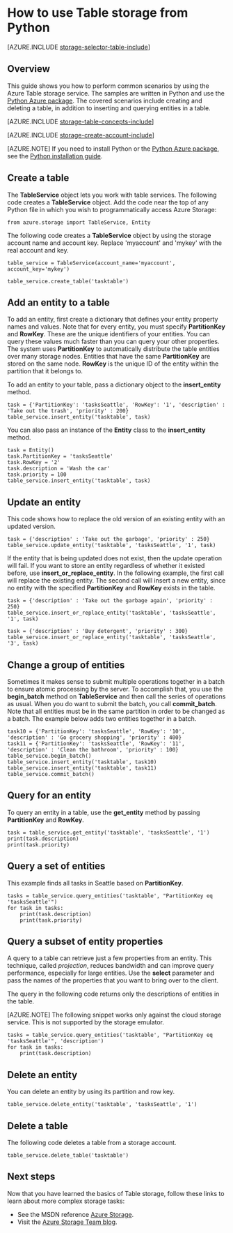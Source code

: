 <properties
	pageTitle="How to use Table storage from Python | Windows Azure"
	description="Learn how you can use the Table service from Python to create and delete a table, and to insert and query a table."
	services="storage"
	documentationCenter="python"
	authors="emgerner-msft"
	manager="wpickett"
	editor=""/>

<tags
	ms.service="storage"
	ms.date="08/25/2015"
	wacn.date=""/>


# How to use Table storage from Python

[AZURE.INCLUDE [storage-selector-table-include](../includes/storage-selector-table-include.md)]

## Overview

This guide shows you how to perform common scenarios by using the Azure Table storage service. The samples are written in Python and use the [Python Azure package][]. The covered scenarios include creating and deleting a
table, in addition to inserting and querying entities in a table.

[AZURE.INCLUDE [storage-table-concepts-include](../includes/storage-table-concepts-include.md)]

[AZURE.INCLUDE [storage-create-account-include](../includes/storage-create-account-include.md)]

[AZURE.NOTE] If you need to install Python or the [Python Azure package][], see the [Python installation guide](/documentation/articles/python-how-to-install).


## Create a table

The **TableService** object lets you work with table services. The
following code creates a **TableService** object. Add the code near
the top of any Python file in which you wish to programmatically access Azure Storage:

	from azure.storage import TableService, Entity

The following code creates a **TableService** object by using the storage account name and account key.  Replace 'myaccount' and 'mykey' with the real account and key.

	table_service = TableService(account_name='myaccount', account_key='mykey')

	table_service.create_table('tasktable')

## Add an entity to a table

To add an entity, first create a dictionary that defines your entity
property names and values. Note that for every entity, you must
specify **PartitionKey** and **RowKey**. These are the unique
identifiers of your entities. You can query these values much
faster than you can query your other properties. The system uses **PartitionKey** to
automatically distribute the table entities over many storage nodes.
Entities that have the same **PartitionKey** are stored on the same node. **RowKey** is the unique ID of the entity within the partition that it
belongs to.

To add an entity to your table, pass a dictionary object
to the **insert_entity** method.

	task = {'PartitionKey': 'tasksSeattle', 'RowKey': '1', 'description' : 'Take out the trash', 'priority' : 200}
	table_service.insert_entity('tasktable', task)

You can also pass an instance of the **Entity** class to the **insert_entity** method.

	task = Entity()
	task.PartitionKey = 'tasksSeattle'
	task.RowKey = '2'
	task.description = 'Wash the car'
	task.priority = 100
	table_service.insert_entity('tasktable', task)

## Update an entity

This code shows how to replace the old version of an existing entity
with an updated version.

	task = {'description' : 'Take out the garbage', 'priority' : 250}
	table_service.update_entity('tasktable', 'tasksSeattle', '1', task)

If the entity that is being updated does not exist, then the update
operation will fail. If you want to store an entity
regardless of whether it existed before, use **insert_or_replace_entity**.
In the following example, the first call will replace the existing entity. The second call will insert a new entity, since no entity with the specified **PartitionKey** and **RowKey** exists in the table.

	task = {'description' : 'Take out the garbage again', 'priority' : 250}
	table_service.insert_or_replace_entity('tasktable', 'tasksSeattle', '1', task)

	task = {'description' : 'Buy detergent', 'priority' : 300}
	table_service.insert_or_replace_entity('tasktable', 'tasksSeattle', '3', task)

## Change a group of entities

Sometimes it makes sense to submit multiple operations together in a
batch to ensure atomic processing by the server. To accomplish that, you
use the **begin_batch** method on **TableService** and then call the
series of operations as usual. When you do want to submit the
batch, you call **commit_batch**. Note that all entities must be in the same partition in order to be changed as a batch. The example below adds two entities together in a batch.

	task10 = {'PartitionKey': 'tasksSeattle', 'RowKey': '10', 'description' : 'Go grocery shopping', 'priority' : 400}
	task11 = {'PartitionKey': 'tasksSeattle', 'RowKey': '11', 'description' : 'Clean the bathroom', 'priority' : 100}
	table_service.begin_batch()
	table_service.insert_entity('tasktable', task10)
	table_service.insert_entity('tasktable', task11)
	table_service.commit_batch()

## Query for an entity

To query an entity in a table, use the **get_entity** method by
passing **PartitionKey** and **RowKey**.

	task = table_service.get_entity('tasktable', 'tasksSeattle', '1')
	print(task.description)
	print(task.priority)

## Query a set of entities

This example finds all tasks in Seattle based on **PartitionKey**.

	tasks = table_service.query_entities('tasktable', "PartitionKey eq 'tasksSeattle'")
	for task in tasks:
		print(task.description)
		print(task.priority)

## Query a subset of entity properties

A query to a table can retrieve just a few properties from an entity.
This technique, called *projection*, reduces bandwidth and can improve
query performance, especially for large entities. Use the **select**
parameter and pass the names of the properties that you want to bring over
to the client.

The query in the following code returns only the descriptions of
entities in the table.

[AZURE.NOTE] The following snippet works only against the cloud
storage service. This is not supported by the storage
emulator.

	tasks = table_service.query_entities('tasktable', "PartitionKey eq 'tasksSeattle'", 'description')
	for task in tasks:
		print(task.description)

## Delete an entity

You can delete an entity by using its partition and row key.

	table_service.delete_entity('tasktable', 'tasksSeattle', '1')

## Delete a table

The following code deletes a table from a storage account.

	table_service.delete_table('tasktable')

## Next steps

Now that you have learned the basics of Table storage, follow these links
to learn about more complex storage tasks:

-   See the MSDN reference [Azure Storage][].
-   Visit the [Azure Storage Team blog][].

[Azure Storage]: http://msdn.microsoft.com/zh-cn/library/azure/gg433040.aspx
[Azure Storage Team blog]: http://blogs.msdn.com/b/windowsazurestorage/
[Python Azure package]: https://pypi.python.org/pypi/azure
